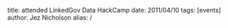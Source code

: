 title: attended LinkedGov Data HackCamp
date: 2011/04/10
tags: [events]
author: Jez Nicholson
alias: /
